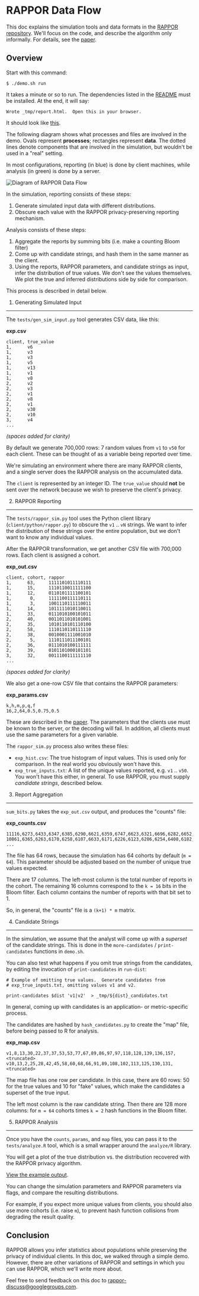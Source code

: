RAPPOR Data Flow
================

This doc explains the simulation tools and data formats in the [RAPPOR
repository](https://github.com/google/rappor).  We'll focus on the code, and
describe the algorithm only informally.  For details, see the [paper][].

Overview
--------

Start with this command:

    $ ./demo.sh run

It takes a minute or so to run.  The dependencies listed in the
[README][] must be installed.  At the end, it will say:

    Wrote _tmp/report.html.  Open this in your browser.

It should look like [this][example].

The following diagram shows what processes and files are involved in the demo.
Ovals represent **processes**; rectangles represent **data**.  The dotted lines
denote components that are involved in the simulation, but wouldn't be used in
a "real" setting.

In most configurations, reporting (in blue) is done by client machines, while
analysis (in green) is done by a server.

<img src="data-flow.png" alt="Diagram of RAPPOR Data Flow" />

In the simulation, reporting consists of these steps:

  1. Generate simulated input data with different distributions.
  2. Obscure each value with the RAPPOR privacy-preserving reporting mechanism.

Analysis consists of these steps:

  1. Aggregate the reports by summing bits (i.e. make a counting Bloom filter)
  2. Come up with candidate strings, and hash them in the same manner as the
  client.
  3. Using the reports, RAPPOR parameters, and candidate strings as input,
  infer the distribution of true values.  We don't see the values themselves.
  We plot the true and inferred distributions side by side for comparison.

This process is described in detail below.

1. Generating Simulated Input
-----------------------------

The `tests/gen_sim_input.py` tool generates CSV data, like this:

<!-- TODO: a realistic data set would be nice? How could we generate one?  -->

**exp.csv**

    client, true_value
    1,      v6
    1,      v3
    1,      v3
    1,      v5
    1,      v13
    1,      v1
    1,      v8
    2,      v2
    2,      v3
    2,      v1
    2,      v8
    2,      v1
    2,      v30
    2,      v10
    3,      v4
    ...

*(spaces added for clarity)*

By default we generate 700,000 rows: 7 random values from `v1` to `v50` for
each client.  These can be thought of as a variable being reported over time.

We're simulating an environment where there are many RAPPOR clients, and a
single server does the RAPPOR analysis on the accumulated data.

The `client` is represented by an integer ID.  The `true_value` should **not**
be sent over the network because we wish to preserve the client's privacy.


2. RAPPOR Reporting
-------------------

The `tests/rappor_sim.py` tool uses the Python client library
(`client/python/rappor.py`) to obscure the `v1` .. `vN` strings.  We want to
infer the distribution of these strings over the entire population, but we
don't want to know any individual values.

After the RAPPOR transformation, we get another CSV file with 700,000 rows.
Each client is assigned a cohort.

**exp_out.csv**

    client, cohort, rappor
    1,      63,     1111101011110111
    1,      15,     1110110011111100
    1,      12,     0110101111100101
    1,       0,     1111100111110111
    1,       3,     1001110111110011
    1,      14,     1011111010110011
    1,      33,     0111010100101011
    2,      40,     0011011010101001
    2,      35,     1010110101110100
    2,      58,     1110110110111110
    2,      38,     0010001111001010
    2,       5,     1110111011100101
    2,      36,     0111010100111111
    2,      39,     0101101000101101
    3,      32,     0011100111111110
    ...

*(spaces added for clarity)*

We also get a one-row CSV file that contains the RAPPOR parameters:

**exp_params.csv**

    k,h,m,p,q,f
    16,2,64,0.5,0.75,0.5

These are described in the [paper][]. The parameters that the clients use
must be known to the server, or the decoding will fail.  In addition, all
clients must use the same parameters for a given variable.

The `rappor_sim.py` process also writes these files:

- `exp_hist.csv`: The true histogram of input values.  This is used only for
  comparison.  In the real world you obviously won't have this.
- `exp_true_inputs.txt`: A list of the unique values reported, e.g. `v1` ..
  `v50`.  You won't have this either, in general.  To use RAPPOR, you must
  supply *candidate strings*, described below.

3. Report Aggregation
---------------------

`sum_bits.py` takes the `exp_out.csv` output, and produces the "counts" file:

**exp_counts.csv**

    11116,6273,6433,6347,6385,6290,6621,6359,6747,6623,6321,6696,6282,6652,6368,6286,6222
    10861,6365,6263,6170,6258,6107,6633,6171,6226,6123,6286,6254,6408,6182,6442,6195,6187
    ...

The file has 64 rows, because the simulation has 64 cohorts by default (`m =
64`).  This parameter should be adjusted based on the number of unique true
values expected.  <!-- TODO: more detail -->

There are 17 columns.  The left-most column is the total number of reports in
the cohort.  The remaining 16 columns correspond to the `k = 16` bits in the
Bloom filter.  Each column contains the number of reports with that bit set
to 1.

So, in general, the "counts" file is a `(k+1) * m` matrix.

4. Candidate Strings
--------------------

In the simulation, we assume that the analyst will come up with a *superset* of
the candidate strings.  This is done in the `more-candidates` /
`print-candidates` functions in `demo.sh`.

You can also test what happens if you omit true strings from the candidates, by
editing the invocation of `print-candidates` in `run-dist`:

    # Example of omitting true values.  Generate candidates from
    # exp_true_inputs.txt, omitting values v1 and v2.

    print-candidates $dist 'v1|v2'  > _tmp/${dist}_candidates.txt

In general, coming up with candidates is an application- or metric-specific
process.

The candidates are hashed by `hash_candidates.py` to create the "map" file,
before being passed to R for analysis.

**exp_map.csv**

    v1,8,13,30,22,37,37,53,53,77,67,89,86,97,97,118,128,139,136,157,<truncated>
    v10,13,2,25,28,42,45,58,60,68,66,91,89,108,102,113,125,130,131,<truncated>

The map file has one row per candidate.  In this case, there are 60 rows: 
50 for the true values and 10 for "fake" values, which make the candidates a
superset of the true input.

The left most column is the raw candidate string.  Then there are 128 more
columns: for `m = 64` cohorts times `k = 2` hash functions in the Bloom filter.

<!-- TODO: more detail about setting params?  Examples of coming up with
candidate strings? -->

5. RAPPOR Analysis
------------------

Once you have the `counts`, `params`, and `map` files, you can pass it to the
`tests/analyze.R` tool, which is a small wrapper around the `analyze/R`
library.

You will get a plot of the true distribution vs. the distribution recovered
with the RAPPOR privacy algorithm.

[View the example output][example].

You can change the simulation parameters and RAPPOR parameters via flags, and
compare the resulting distributions.

For example, if you expect more unique values from clients, you should also use
more cohorts (i.e. raise `m`), to prevent hash function collisions from
degrading the result quality.

<!-- TODO: 
     - how to change flags
     - more detail on what the various parameters do
     - association analysis
     - basic RAPPOR
     - longitudinal privacy
-->

Conclusion
----------

RAPPOR allows you infer statistics about populations while preserving the
privacy of individual clients.  In this doc, we walked through a simple demo.
However, there are other variations of RAPPOR and settings in which you can use
RAPPOR, which we'll write more about.

Feel free to send feedback on this doc to
[rappor-discuss@googlegroups.com](https://groups.google.com/forum/#!forum/rappor-discuss).


[README]: https://github.com/google/rappor/blob/master/README.md
[paper]: http://arxiv.org/abs/1407.6981
[example]: http://google.github.io/rappor/examples/report.html

